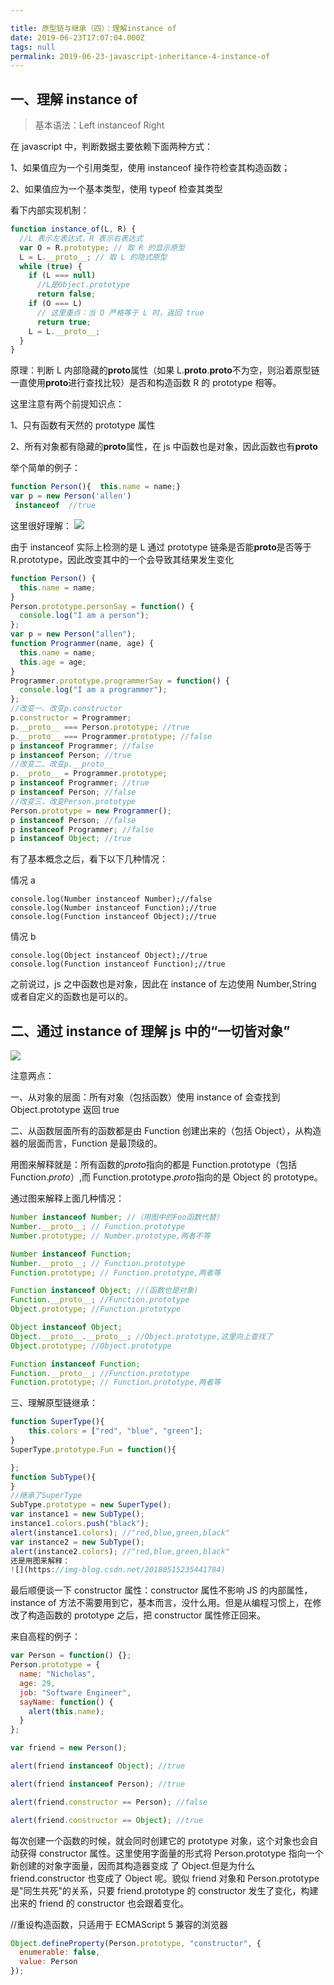 ```yaml
---

title: 原型链与继承（四）：理解instance of
date: 2019-06-23T17:07:04.000Z
tags: null
permalink: 2019-06-23-javascript-inheritance-4-instance-of
---
```


## 一、理解 instance of

> 基本语法：Left instanceof Right

在 javascript 中，判断数据主要依赖下面两种方式：

1、如果值应为一个引用类型，使用 instanceof 操作符检查其构造函数；

2、如果值应为一个基本类型，使用 typeof 检查其类型

看下内部实现机制：

```js
function instance_of(L, R) {
  //L 表示左表达式，R 表示右表达式
  var O = R.prototype; // 取 R 的显示原型
  L = L.__proto__; // 取 L 的隐式原型
  while (true) {
    if (L === null)
      //L是Object.prototype
      return false;
    if (O === L)
      // 这里重点：当 O 严格等于 L 时，返回 true
      return true;
    L = L.__proto__;
  }
}
```

原理：判断 L 内部隐藏的**proto**属性（如果 L.**proto**.**proto**不为空，则沿着原型链一直使用**proto**进行查找比较）是否和构造函数 R 的 prototype 相等。

这里注意有两个前提知识点：

1、只有函数有天然的 prototype 属性

2、所有对象都有隐藏的**proto**属性，在 js 中函数也是对象，因此函数也有**proto**

举个简单的例子：

```js
function Person(){  this.name = name;}
var p = new Person('allen')
 instanceof  //true
```

这里很好理解：
![](https://img-blog.csdn.net/20180515235400705)

由于 instanceof 实际上检测的是 L 通过 prototype 链条是否能**proto**是否等于 R.prototype，因此改变其中的一个会导致其结果发生变化

```js
function Person() {
  this.name = name;
}
Person.prototype.personSay = function() {
  console.log("I am a person");
};
var p = new Person("allen");
function Programmer(name, age) {
  this.name = name;
  this.age = age;
}
Programmer.prototype.programmerSay = function() {
  console.log("I am a programmer");
};
//改变一、改变p.constructor
p.constructor = Programmer;
p.__proto__ === Person.prototype; //true
p.__proto__ === Programmer.prototype; //false
p instanceof Programmer; //false
p instanceof Person; //true
//改变二、改变p.__proto__
p.__proto__ = Programmer.prototype;
p instanceof Programmer; //true
p instanceof Person; //false
//改变三、改变Person.prototype
Person.prototype = new Programmer();
p instanceof Person; //false
p instanceof Programmer; //false
p instanceof Object; //true
```

有了基本概念之后，看下以下几种情况：

情况 a

```
console.log(Number instanceof Number);//false
console.log(Number instanceof Function);//true
console.log(Function instanceof Object);//true
```

情况 b

```
console.log(Object instanceof Object);//true
console.log(Function instanceof Function);//true
```

之前说过，js 之中函数也是对象，因此在 instance of 左边使用 Number,String 或者自定义的函数也是可以的。

## 二、通过 instance of 理解 js 中的“一切皆对象”

![](https://img-blog.csdn.net/20180515235417902)

注意两点：

一、从对象的层面：所有对象（包括函数）使用 instance of 会查找到 Object.prototype 返回 true

二、从函数层面所有的函数都是由 Function 创建出来的（包括 Object），从构造器的层面而言，Function 是最顶级的。

用图来解释就是：所有函数的*proto*指向的都是 Function.prototype（包括 Function._proto_）,而 Function.prototype.*proto*指向的是 Object 的 prototype。

通过图来解释上面几种情况：

```js
Number instanceof Number; //（用图中的Foo函数代替）
Number.__proto__; // Function.prototype
Number.prototype; // Number.prototype,两者不等

Number instanceof Function;
Number.__proto__; // Function.prototype
Function.prototype; // Function.prototype,两者等

Function instanceof Object; //(函数也是对象)
Function.__proto__; //Function.prototype
Object.prototype; //Function.prototype

Object instanceof Object;
Object.__proto__.__proto__; //Object.prototype,这里向上查找了
Object.prototype; //Object.prototype

Function instanceof Function;
Function.__proto__; //Function.prototype
Function.prototype; // Function.prototype,两者等
```

三、理解原型链继承：

```js
function SuperType(){
    this.colors = ["red", "blue", "green"];
}
SuperType.prototype.Fun = function(){

};
function SubType(){
}
//继承了SuperType
SubType.prototype = new SuperType();
var instance1 = new SubType();
instance1.colors.push("black");
alert(instance1.colors); //"red,blue,green,black"
var instance2 = new SubType();
alert(instance2.colors); //"red,blue,green,black"
还是用图来解释：
![](https://img-blog.csdn.net/20180515235441784)
```

最后顺便谈一下 constructor 属性：constructor 属性不影响 JS 的内部属性，instance of 方法不需要用到它，基本而言，没什么用。但是从编程习惯上，在修改了构造函数的 prototype 之后，把 constructor 属性修正回来。

来自高程的例子：

```js
var Person = function() {};
Person.prototype = {
  name: "Nicholas",
  age: 29,
  job: "Software Engineer",
  sayName: function() {
    alert(this.name);
  }
};

var friend = new Person();

alert(friend instanceof Object); //true

alert(friend instanceof Person); //true

alert(friend.constructor == Person); //false

alert(friend.constructor == Object); //true
```

每次创建一个函数的时候，就会同时创建它的 prototype 对象，这个对象也会自动获得 constructor 属性。这里使用字面量的形式将 Person.prototype 指向一个新创建的对象字面量，因而其构造器变成 了 Object.但是为什么 friend.constructor 也变成了 Object 呢。貌似 friend 对象和 Person.prototype 是"同生共死"的关系，只要 friend.prototype 的 constructor 发生了变化，构建出来的 friend 的 constructor 也会跟着变化。

//重设构造函数，只适用于 ECMAScript 5 兼容的浏览器

```js
Object.defineProperty(Person.prototype, "constructor", {
  enumerable: false,
  value: Person
});
```
